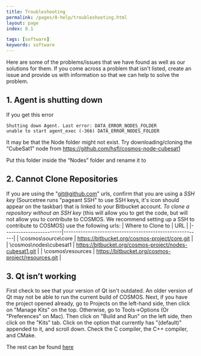 ```yaml
---
title: Troubleshooting
permalink: /pages/8-help/troubleshooting.html
layout: page
index: 8.1

tags: [software]
keywords: software
---
```


Here are some of the problems/issues that we have found as well as our solutions for them. If you come across a problem that isn't listed, create an issue and provide us with information so that we can help to solve the problem.
## 1. Agent is shutting down
If you get this error
```
Shutting down Agent. Last error: DATA_ERROR_NODES_FOLDER
unable to start agent_exec (-366) DATA_ERROR_NODES_FOLDER
```
It may be that the Node folder might not exist. Try downloading/cloning the “CubeSat1” node from
https://github.com/hsfl/cosmos-node-cubesat1

Put this folder inside the “Nodes” folder and rename it to

## 2. Cannot Clone Repositories
If you are using the "git@github.com" urls, confirm that you are using a *SSH key* (Sourcetree runs "pageant SSH" to use SSH keys, it's icon should appear on the taskbar) that is linked to your Bitbucket account.
*To clone a repository without an SSH key* (this will allow you to get the code, but will not allow you to contribute to COSMOS. We recommend setting up a SSH to contribute to COSMOS) use the following urls:
| Where to Clone to      | URL                                                     |
|------------------------|---------------------------------------------------------|
| \cosmos\source\core    | https://bitbucket.org/cosmos-project/core.git           |
| \cosmos\nodes\cubesat1 | https://bitbucket.org/cosmos-project/nodes-cubesat1.git |
| \cosmos\resources      | https://bitbucket.org/cosmos-project/resources.git      |

## 3. Qt isn’t working
First check to see that your version of Qt isn't outdated. An older version of Qt may not be able to run the current build of COSMOS. Next, if you have the project opened already, go to Projects on the left-hand side, then click on "Manage Kits" on the top. Otherwise, go to Tools->Options (Or "Preferences" on Mac). Then click on "Build and Run" on the left side, then click on the "Kits" tab. Click on the option that currently has "(default)" appended to it, and scroll down. Check the C compiler, the C++ compiler, and CMake.

The rest can be found [here](https://docs.google.com/document/d/106AzCcbrtvSrXEH_f0JZ_TLWYKhtbVL9JIH8Dmy0eIY/edit#)
